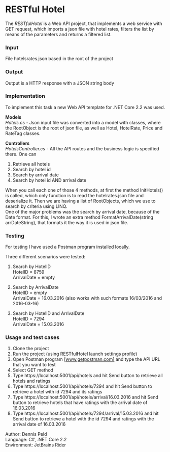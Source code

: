 # RESTful Hotel
The *RESTfulHotel* is a Web API project, that implements a web service with GET request, which imports a json file with hotel rates, filters the list by means of the parameters and returns a filtered list.

### Input
File hotelsrates.json based in the root of the project

### Output
Output is a HTTP response with a JSON string body

### Implementation
To implement this task a new Web API template for .NET Core 2.2 was used.  

**Models**  
*Hotels.cs* - Json input file was converted into a model with classes, where the RootObject is the root of json file, as well as Hotel, HotelRate, Price and RateTag classes.

**Controllers**  
*HotelsController.cs* - All the API routes and the business logic is specified there. One can
1. Retrieve all hotels
2. Search by hotel id
3. Search by arrival date
4. Search by hotel id AND arrival date

When you call each one of those 4 methods, at first the method InitHotels() is called, which only function is to read the hotelrates.json file and deserialize it. Then we are having a list of RootObjects, which we use to search by criteria using LINQ.  
One of the major problems was the search by arrival date, because of the Date format. For this, I wrote an extra method FormatArrivalDate(string arrDateString), that formats it the way it is used in json file.
		
### Testing
For testing I have used a Postman program installed locally.  

Three different scenarios were tested:
1. Search by HotelID  
HotelID = 8759  
ArrivalDate = empty

2. Search by ArrivalDate  
HotelID = empty  
ArrivalDate = 16.03.2016 (also works with such formats 16/03/2016 and 2016-03-16)
	
3. Search by HotelID and ArrivalDate  
HotelID = 7294  
ArrivalDate = 15.03.2016

### Usage and test cases
1. Clone the project
2. Run the project (using RESTfulHotel launch settings profile)
3. Open Postman program [www.getpostman.com] and type the API URL that you want to test
4. Select GET method  
5. Type https://localhost:5001/api/hotels and hit Send button to retrieve all hotels and ratings
6. Type https://localhost:5001/api/hotels/7294 and hit Send button to retrieve a hotel with id 7294 and its ratings
7. Type https://localhost:5001/api/hotels/arrival/16.03.2016 and hit Send button to retrieve hotels that have ratings with the arrival date of 16.03.2016
8. Type https://localhost:5001/api/hotels/7294/arrival/15.03.2016 and hit Send button to retrieve a hotel with the id 7294 and ratings with the arrival date of 16.03.2016

Author: Dennis Peld  
Language: C#, .NET Core 2.2  
Environment: JetBrains Rider

